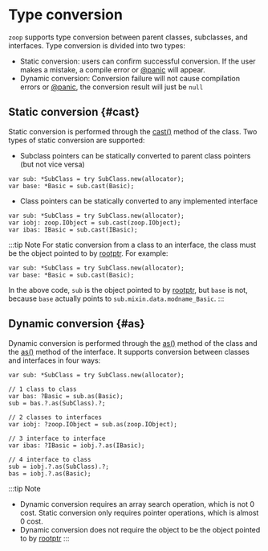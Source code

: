 # Type conversion
`zoop` supports type conversion between parent classes, subclasses, and interfaces. Type conversion is divided into two types:
- Static conversion: users can confirm successful conversion. If the user makes a mistake, a compile error or [@panic](https://ziglang.org/documentation/0.13.0/#panic) will appear.
- Dynamic conversion: Conversion failure will not cause compilation errors or [@panic](https://ziglang.org/documentation/0.13.0/#panic), the conversion result will just be `null`

## Static conversion {#cast}
Static conversion is performed through the [cast()](../reference/class#cast) method of the class. Two types of static conversion are supported:
- Subclass pointers can be statically converted to parent class pointers (but not vice versa)
```zig
var sub: *SubClass = try SubClass.new(allocator);
var base: *Basic = sub.cast(Basic);
```
- Class pointers can be statically converted to any implemented interface
```zig
var sub: *SubClass = try SubClass.new(allocator);
var iobj: zoop.IObject = sub.cast(zoop.IObject);
var ibas: IBasic = sub.cast(IBasic);
```
:::tip Note
For static conversion from a class to an interface, the class must be the object pointed to by [rootptr](../reference/principle#term). For example:
```zig
var sub: *SubClass = try SubClass.new(allocator);
var base: *Basic = sub.cast(Basic);
```
In the above code, `sub` is the object pointed to by [rootptr](../reference/principle#term), but `base` is not, because `base` actually points to `sub.mixin.data.modname_Basic`.
:::
## Dynamic conversion {#as}
Dynamic conversion is performed through the [as()](../reference/class#as) method of the class and the [as()](../reference/iobject#as) method of the interface. It supports conversion between classes and interfaces in four ways:
```zig
var sub: *SubClass = try SubClass.new(allocator);

// 1 class to class
var bas: ?Basic = sub.as(Basic);
sub = bas.?.as(SubClass).?;

// 2 classes to interfaces
var iobj: ?zoop.IObject = sub.as(zoop.IObject);

// 3 interface to interface
var ibas: ?IBasic = iobj.?.as(IBasic);

// 4 interface to class
sub = iobj.?.as(SubClass).?;
bas = iobj.?.as(Basic);
```
:::tip Note
- Dynamic conversion requires an array search operation, which is not 0 cost. Static conversion only requires pointer operations, which is almost 0 cost.
- Dynamic conversion does not require the object to be the object pointed to by [rootptr](../reference/principle#term)
:::
